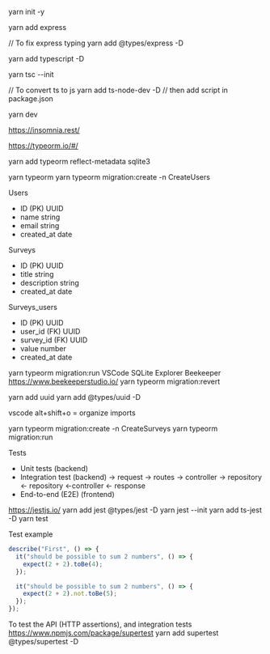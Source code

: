 yarn init -y

yarn add express

// To fix express typing
yarn add @types/express -D

yarn add typescript -D

yarn tsc --init

// To convert ts to js
yarn add ts-node-dev -D
// then add script in package.json

yarn dev

https://insomnia.rest/

https://typeorm.io/#/

yarn add typeorm reflect-metadata sqlite3

yarn typeorm
yarn typeorm migration:create -n CreateUsers

Users

- ID (PK) UUID
- name string
- email string
- created_at date

Surveys

- ID (PK) UUID
- title string
- description string
- created_at date

Surveys_users

- ID (PK) UUID
- user_id (FK) UUID
- survey_id (FK) UUID
- value number
- created_at date

yarn typeorm migration:run
VSCode SQLite Explorer
Beekeeper https://www.beekeeperstudio.io/
yarn typeorm migration:revert

yarn add uuid
yarn add @types/uuid -D

vscode alt+shift+o = organize imports

yarn typeorm migration:create -n CreateSurveys
yarn typeorm migration:run

Tests

- Unit tests (backend)
- Integration test (backend)
  -> request -> routes -> controller -> repository
  <- repository <-controller <- response
- End-to-end (E2E) (frontend)

https://jestjs.io/
yarn add jest @types/jest -D
yarn jest --init
yarn add ts-jest -D
yarn test

Test example

```js
describe("First", () => {
  it("should be possible to sum 2 numbers", () => {
    expect(2 + 2).toBe(4);
  });

  it("should be possible to sum 2 numbers", () => {
    expect(2 + 2).not.toBe(5);
  });
});
```

To test the API (HTTP assertions), and integration tests
https://www.npmjs.com/package/supertest
yarn add supertest @types/supertest -D
